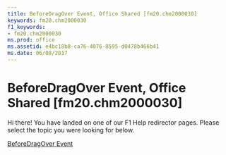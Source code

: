 ```yaml
---
title: BeforeDragOver Event, Office Shared [fm20.chm2000030]
keywords: fm20.chm2000030
f1_keywords:
- fm20.chm2000030
ms.prod: office
ms.assetid: e4bc18b8-ca76-4076-8595-d0478b466b41
ms.date: 06/08/2017
---
```



# BeforeDragOver Event, Office Shared [fm20.chm2000030]

Hi there! You have landed on one of our F1 Help redirector pages. Please select the topic you were looking for below.

[BeforeDragOver Event](http://msdn.microsoft.com/library/0c2803fc-0f69-60d8-06fb-36870aad8a27%28Office.15%29.aspx)

